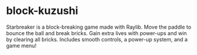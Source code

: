 # block-kuzushi
Starbreaker is a block-breaking game made with Raylib. Move the paddle to bounce the ball and break bricks. Gain extra lives with power-ups and win by clearing all bricks. Includes smooth controls, a power-up system, and a game menu!
